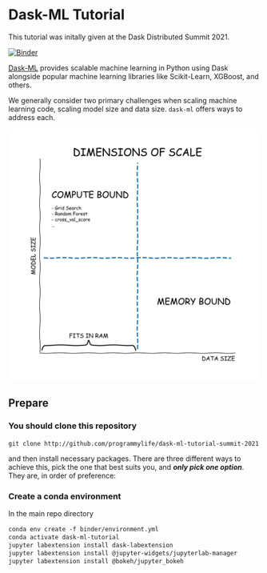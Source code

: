 # Dask-ML Tutorial

This tutorial was initally given at the Dask Distributed Summit 2021.

[![Binder](https://mybinder.org/badge_logo.svg)](https://mybinder.org/v2/gh/programmylife/dask-ml-tutorial-summit-2021/main)

[Dask-ML](https://ml.dask.org) provides scalable machine learning in Python
using Dask alongside popular machine learning libraries like Scikit-Learn,
XGBoost, and others.

We generally consider two primary challenges when scaling machine learning code,
scaling model size and data size. `dask-ml` offers ways to address each.

![](images/dimensions_of_scale.svg)

## Prepare

### You should clone this repository

    git clone http://github.com/programmylife/dask-ml-tutorial-summit-2021

and then install necessary packages.
There are three different ways to achieve this, pick the one that best suits you, and ***only pick one option***.
They are, in order of preference:

### Create a conda environment

In the main repo directory

    conda env create -f binder/environment.yml
    conda activate dask-ml-tutorial
    jupyter labextension install dask-labextension
    jupyter labextension install @jupyter-widgets/jupyterlab-manager
    jupyter labextension install @bokeh/jupyter_bokeh
